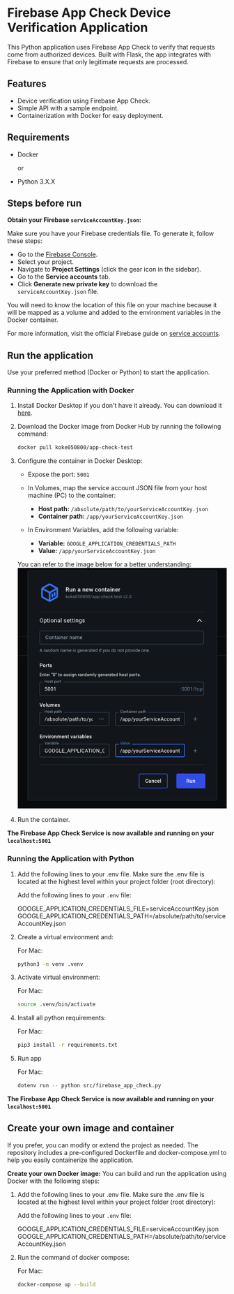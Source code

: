 # Firebase App Check Device Verification Application

This Python application uses Firebase App Check to verify that requests come from authorized devices. Built with Flask, the app integrates with Firebase to ensure that only legitimate requests are processed.

## Features

- Device verification using Firebase App Check.
- Simple API with a sample endpoint.
- Containerization with Docker for easy deployment.

## Requirements

- Docker
  
  or

- Python 3.X.X

##  Steps before run

**Obtain your Firebase `serviceAccountKey.json`:**

Make sure you have your Firebase credentials file. To generate it, follow these steps:

- Go to the [Firebase Console](https://console.firebase.google.com/).
- Select your project.
- Navigate to **Project Settings** (click the gear icon in the sidebar).
- Go to the **Service accounts** tab.
- Click **Generate new private key** to download the `serviceAccountKey.json` file.

You will need to know the location of this file on your machine because it will be mapped as a volume and added to the environment variables in the Docker container.

For more information, visit the official Firebase guide on [service accounts](https://firebase.google.com/support/guides/service-accounts).


## Run the application 
Use your preferred method (Docker or Python) to start the application.

### **Running the Application with Docker**

1. Install Docker Desktop if you don't have it already. You can download it [here](https://www.docker.com/products/docker-desktop).

2. Download the Docker image from Docker Hub by running the following command:

   ```bash
   docker pull koke050800/app-check-test
   ```

3. Configure the container in Docker Desktop:
   - Expose the port: `5001`
     
   - In Volumes, map the service account JSON file from your host machine (PC) to the container:
     - **Host path:** `/absolute/path/to/yourServiceAccountKey.json`
     - **Container path:** `/app/yourServiceAccountKey.json`
   
   - In Environment Variables, add the following variable:
     - **Variable:** ```GOOGLE_APPLICATION_CREDENTIALS_PATH```
     - **Value:** `/app/yourServiceAccountKey.json`
   

   You can refer to the image below for a better understanding:
   ![App Screenshot](images/config_container.png)

4. Run the container.
   
**The Firebase App Check Service is now available and running on your ```localhost:5001```**


### **Running the Application with Python**
1. Add the following lines to your .env file. Make sure the .env file is located at the highest level within your project folder (root directory):
   
   Add the following lines to your `.env` file:

   GOOGLE_APPLICATION_CREDENTIALS_FILE=serviceAccountKey.json
   GOOGLE_APPLICATION_CREDENTIALS_PATH=/absolute/path/to/serviceAccountKey.json

2. Create a virtual environment and:
   
   For Mac:
   ```bash
   python3 -m venv .venv
   ```
3. Activate virtual environment:
   
   For Mac:
   ```bash
   source .venv/bin/activate 
   ```
4. Install all python requirements:
   
   For Mac:
   ```bash
   pip3 install -r requirements.txt 
   ```
5. Run app
   
   For Mac:
   ```bash
   dotenv run -- python src/firebase_app_check.py
   ```
   
**The Firebase App Check Service is now available and running on your ```localhost:5001```**


## Create your own image and container
If you prefer, you can modify or extend the project as needed. The repository includes a pre-configured Dockerfile and docker-compose.yml to help you easily containerize the application.

**Create your own Docker image:**
You can build and run the application using Docker with the following steps:

1. Add the following lines to your .env file. Make sure the .env file is located at the highest level within your project folder (root directory):
   
   Add the following lines to your `.env` file:

   GOOGLE_APPLICATION_CREDENTIALS_FILE=serviceAccountKey.json
   GOOGLE_APPLICATION_CREDENTIALS_PATH=/absolute/path/to/serviceAccountKey.json

2. Run the command of docker compose:
   
   For Mac:
   ```bash
   docker-compose up --build
   ```
